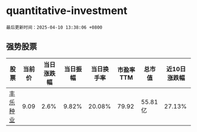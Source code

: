 # quantitative-investment

`最后更新时间：2025-04-10 13:38:06 +0800`

## 强势股票

|股票|当前价|当日涨跌幅|当日振幅|当日换手率|市盈率TTM|总市值|近10日涨跌幅|
|----|----|----|----|----|----|----|----|
|[丰乐种业](https://xueqiu.com/S/SZ000713)|9.09|2.6%|9.82%|20.08%|79.92|55.81亿|27.13%|
